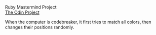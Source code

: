 Ruby Mastermind Project  
[The Odin Project](https://www.theodinproject.com/courses/ruby-programming/lessons/oop)  


When the computer is codebreaker, it first tries to match all colors, then changes their positions randomly.  
  

